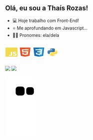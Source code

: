 ## Olá, eu sou a Thaís Rozas!

- 💻 Hoje trabalho com Front-End!
- ⭐ Me aprofundando em Javascript...
- 🙆‍♀️ Pronomes: ela/dela


<!--<div style="align-item:center; display:flex">
  <a href="https://github.com/ThaisRozas">
  <img height="160em" src="https://github-readme-stats.vercel.app/api?username=ThaisRozas&show_icons=true&theme=dracula&include_all_commits=true&count_private=true"/>
  <img height="140em" src="https://github-readme-stats.vercel.app/api/top-langs/?username=ThaisRozas&layout=compact&langs_count=7&theme=dracula"/>
</div>-->


<div style="display: inline_block"><br>
  <img align="center" alt="Thais-Js" height="30" width="40" src="https://raw.githubusercontent.com/devicons/devicon/master/icons/javascript/javascript-plain.svg">
  <img align="center" alt="Thais-HTML" height="30" width="40" src="https://raw.githubusercontent.com/devicons/devicon/master/icons/html5/html5-original.svg">
  <img align="center" alt="Thais-CSS" height="30" width="40" src="https://raw.githubusercontent.com/devicons/devicon/master/icons/css3/css3-original.svg">
  <img align="center" alt="Thais-Python" height="30" width="40" src="https://raw.githubusercontent.com/devicons/devicon/master/icons/python/python-original.svg">
</div>

## 

<div>

  <a href="mailto:thaisrozas@gmail.com" target="_blank"><img src="https://img.shields.io/badge/Gmail-D14836?style=for-the-badge&logo=gmail&logoColor=white" target="_blank"></a>
  <a href="https://www.linkedin.com/in/thais-rozas-teixeira/" target="_blank"><img src="https://img.shields.io/badge/LinkedIn-0077B5?style=for-the-badge&logo=linkedin&logoColor=white" target="_blank"></a>

  ![Snake animation](https://github.com/ThaisRozas/ThaisRozas/blob/output/github-contribution-grid-snake.svg)

</div>
